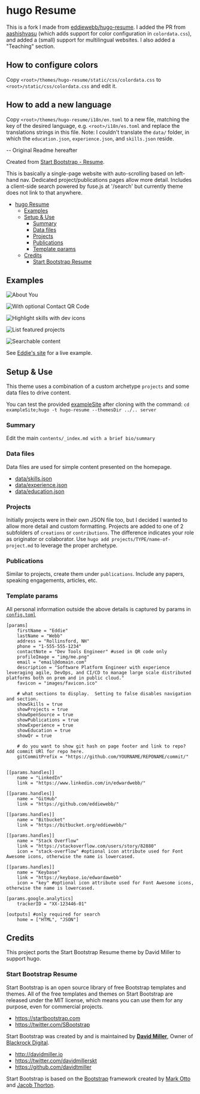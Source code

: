 # hugo Resume

This is a fork I made from [eddiewebb/hugo-resume](https://github.com/eddiewebb/hugo-resume). 
I added the PR from [aashishvasu](https://github.com/aashishvasu/hugo-resume) (which adds support for color
configuration in `colordata.css`), and added a (small) support for multilingual websites. I also added a "Teaching"
section.

## How to configure colors

Copy `<root>/themes/hugo-resume/static/css/colordata.css` to `<root>/static/css/colordata.css` and edit it.

## How to add a new language

Copy `<root>/themes/hugo-resume/i18n/en.toml` to a new file, matching the key of the desired language, e.g.
`<root>/i18n/es.toml` and replace the translations strings in this file.
Note: I couldn't translate the `data/` folder, in which the `education.json`, `experience.json`, and `skills.json`
reside. 

-- Original Readme hereafter 

Created from [Start Bootstrap - Resume](https://startbootstrap.com/template-overviews/resume/).

This is basically a single-page website with auto-scrolling based on left-hand nav.  Dedicated project/publications pages allow more detail.  Includes a client-side search powered by fuse.js at '/search' but currently theme does not link to that anywhere.

<!-- TOC depthFrom:1 depthTo:6 withLinks:1 updateOnSave:1 orderedList:0 -->

- [hugo Resume](#hugo-resume)
	- [Examples](#examples)
	- [Setup & Use](#setup-use)
		- [Summary](#summary)
		- [Data files](#data-files)
		- [Projects](#projects)
		- [Publications](#publications)
		- [Template params](#template-params)
	- [Credits](#credits)
		- [Start Bootstrap Resume](#start-bootstrap-resume)

<!-- /TOC -->

## Examples

![About You](https://raw.githubusercontent.com/eddiewebb/hugo-resume/master/images/about.png)

![With optional Contact QR Code](https://raw.githubusercontent.com/eddiewebb/hugo-resume/master/images/qrcode.png)

![Highlight skills with dev icons](https://raw.githubusercontent.com/eddiewebb/hugo-resume/master/images/skills.png)

![List featured projects](https://raw.githubusercontent.com/eddiewebb/hugo-resume/master/images/projects.png)

![Searchable content](https://raw.githubusercontent.com/eddiewebb/hugo-resume/master/images/search.png)

See [Eddie's site](https://edwardawebb.com) for a live example.

## Setup & Use

This theme uses a combination of a custom archetype `projects` and some data files to drive content.

You can test the provided [exampleSite](exampleSite) after cloning with the command:
`cd exampleSite;hugo -t hugo-resume --themesDir ../.. server`

### Summary
Edit the main `contents/_index.md with a brief bio/summary`

### Data files
Data files are used for simple content presented on the homepage.

- [data/skills.json](https://github.com/eddiewebb/hugo-resume/blob/master/exampleSite/data/skills.json)
- [data/experience.json](https://github.com/eddiewebb/hugo-resume/blob/master/exampleSite/data/experience.json)
- [data/education.json](https://github.com/eddiewebb/hugo-resume/blob/master/exampleSite/data/education.json)

### Projects
Initially projects were in their own JSON file too, but I decided I wanted to allow more detail and custom formatting.
Projects are added to one of 2 subfolders of `creations` or `contributions`. The difference indicates your role as originator or colaborator.   Use `hugo add projects/TYPE/name-of-project.md` to leverage the proper archetype.

### Publications
Similar to projects, create them under `publications`. Include any papers, speaking engagements, articles, etc.

### Template params

All personal information outside the above details is captured by params in [`config.toml`](https://github.com/eddiewebb/hugo-resume/blob/master/exampleSite/config.toml)

```
[params]
    firstName = "Eddie"
    lastName = "Webb"
    address = "Rollinsford, NH"
    phone = "1-555-555-1234"
    contactNote = "Dev Tools Engineer" #used in QR code only
    profileImage = "img/me.png"
    email = "email@domain.com"
    description = "Software Platform Engineer with experience leveraging agile, DevOps, and CI/CD to manage large scale distributed platforms both on prem and in public cloud."
    favicon = "images/favicon.ico"

    # what sections to display.  Setting to false disables navigation and section.
    showSkills = true
    showProjects = true
    showOpenSource = true
    showPublications = true
    showExperience = true
    showEducation = true
    showQr = true

    # do you want to show git hash on page footer and link to repo? Add commit URl for repo here.
    gitCommitPrefix = "https://github.com/YOURNAME/REPONAME/commit/"


[[params.handles]]
    name = "LinkedIn"
    link = "https://www.linkedin.com/in/edwardwebb/"

[[params.handles]]
    name = "GitHub"
    link = "https://github.com/eddiewebb/"

[[params.handles]]
    name = "Bitbucket"
    link = "https://bitbucket.org/eddiewebb/"

[[params.handles]]
    name = "Stack Overflow"
    link = "https://stackoverflow.com/users/story/82880"
    icon = "stack-overflow" #optional icon attribute used for Font Awesome icons, otherwise the name is lowercased.

[[params.handles]]
    name = "Keybase"
    link = "https://keybase.io/edwardawebb"
    icon = "key" #optional icon attribute used for Font Awesome icons, otherwise the name is lowercased.

[params.google.analytics]
    trackerID = "XX-123446-01"

[outputs] #only required for search
    home = ["HTML", "JSON"]
```

## Credits

This project ports the Start Bootstrap Resume theme by David Miller to support hugo.

### Start Bootstrap Resume

Start Bootstrap is an open source library of free Bootstrap templates and themes. All of the free templates and themes on Start Bootstrap are released under the MIT license, which means you can use them for any purpose, even for commercial projects.

* https://startbootstrap.com
* https://twitter.com/SBootstrap

Start Bootstrap was created by and is maintained by **[David Miller](http://davidmiller.io/)**, Owner of [Blackrock Digital](http://blackrockdigital.io/).

* http://davidmiller.io
* https://twitter.com/davidmillerskt
* https://github.com/davidtmiller

Start Bootstrap is based on the [Bootstrap](http://getbootstrap.com/) framework created by [Mark Otto](https://twitter.com/mdo) and [Jacob Thorton](https://twitter.com/fat).
